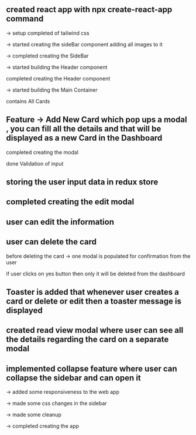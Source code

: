 ## created react app with npx create-react-app command

 -> setup completed of tailwind css 

 -> started creating the sideBar component
 adding all images to it

-> completed creating the SideBar


-> started building the Header component

completed creating the Header component

-> started building the Main Container

contains 
All Cards 
## Feature -> Add New Card which pop ups a modal , you can fill all the details and that will be displayed as a new Card in the Dashboard

completed creating the modal

done Validation of input

## storing the user input data in redux store

## completed creating the edit modal

## user can edit the information

## user can delete the card

before deleting the card -> one modal is populated for confirmation from the user

if user clicks on yes button then only it will be deleted from the dashboard


## Toaster is added that whenever user creates a card or delete or edit then a toaster message is displayed


## created read view modal where user can see all the details regarding the card on a separate modal


## implemented collapse feature where user can collapse the sidebar and can open it


-> added some responsiveness to the web app

-> made some css changes in the sidebar 

->  made some cleanup 

-> completed creating the app